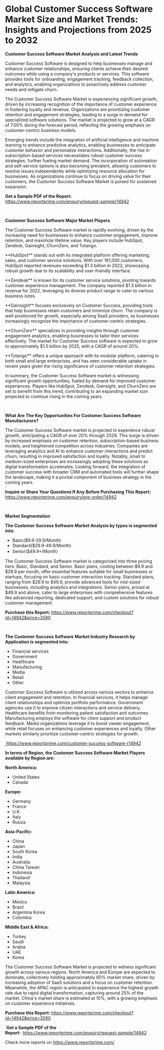 <p><h1>Global Customer Success Software Market Size and Market Trends: Insights and Projections from 2025 to 2032</h1></p><p><strong>Customer Success Software Market Analysis and Latest Trends</strong></p>
<p><p>Customer Success Software is designed to help businesses manage and enhance customer relationships, ensuring clients achieve their desired outcomes while using a company's products or services. This software provides tools for onboarding, engagement tracking, feedback collection, and analytics, enabling organizations to proactively address customer needs and mitigate churn.</p><p>The Customer Success Software Market is experiencing significant growth, driven by increasing recognition of the importance of customer experience in fostering loyalty and revenue. Organizations are prioritizing customer retention and engagement strategies, leading to a surge in demand for specialized software solutions. The market is projected to grow at a CAGR of 7.00% during the forecast period, reflecting the growing emphasis on customer-centric business models.</p><p>Emerging trends include the integration of artificial intelligence and machine learning to enhance predictive analytics, enabling businesses to anticipate customer behavior and personalize interactions. Additionally, the rise in subscription-based services necessitates robust customer success strategies, further fueling market demand. The incorporation of automation and self-service options is also becoming prevalent, allowing customers to resolve issues independently while optimizing resource allocation for businesses. As organizations continue to focus on driving value for their customers, the Customer Success Software Market is poised for sustained expansion.</p></p>
<p><strong>Get a Sample PDF of the Report:&nbsp;</strong> <a href="https://www.reportprime.com/enquiry/request-sample/14942?utm_campaign=3006&utm_medium=2&utm_source=Github&utm_content=ia&utm_term=20032025&utm_id=customer-success-software">https://www.reportprime.com/enquiry/request-sample/14942</a></p>
<p>&nbsp;</p>
<p><strong>Customer Success Software Major Market Players</strong></p>
<p><p>The Customer Success Software market is rapidly evolving, driven by the increasing need for businesses to enhance customer engagement, improve retention, and maximize lifetime value. Key players include HubSpot, Zendesk, Gainsight, ChurnZero, and Totango.</p><p>**HubSpot** stands out with its integrated platform offering marketing, sales, and customer service solutions. With over 161,000 customers, HubSpot reported revenues exceeding $1.3 billion in 2022, showcasing robust growth due to its scalability and user-friendly interface.</p><p>**Zendesk** is known for its customer service solutions, pivoting towards customer experience management. The company reported $1.3 billion in revenue for 2022, leveraging its diverse product range to cater to various business sizes.</p><p>**Gainsight** focuses exclusively on Customer Success, providing tools that help businesses retain customers and minimize churn. The company is well-positioned for growth, especially among SaaS providers, as businesses increasingly recognize the importance of customer-centric strategies.</p><p>**ChurnZero** specializes in providing insights through customer engagement analytics, enabling businesses to tailor their services effectively. The market for Customer Success software is expected to grow to approximately $1.5 billion by 2025, with a CAGR of around 20%.</p><p>**Totango** offers a unique approach with its modular platform, catering to both small and large enterprises, and has seen considerable uptake in recent years given the rising significance of customer retention strategies.</p><p>In summary, the Customer Success Software market is witnessing significant growth opportunities, fueled by demand for improved customer experiences. Players like HubSpot, Zendesk, Gainsight, and ChurnZero are set to benefit from this trend, contributing to an expanding market size projected to continue rising in the coming years.</p></p>
<p>&nbsp;</p>
<p><strong>What Are The Key Opportunities For Customer Success Software Manufacturers?</strong></p>
<p><p>The Customer Success Software market is projected to experience robust growth, anticipating a CAGR of over 20% through 2028. This surge is driven by increased emphasis on customer retention, subscription-based business models, and heightened competition across industries. Companies are leveraging analytics and AI to enhance customer interactions and predict churn, resulting in improved satisfaction and loyalty. Notably, small to medium-sized enterprises are increasingly adopting these solutions as digital transformation accelerates. Looking forward, the integration of customer success with broader CRM and automated tools will further shape the landscape, making it a pivotal component of business strategy in the coming years.</p></p>
<p><strong>Inquire or Share Your Questions If Any Before Purchasing This Report:</strong> <a href="https://www.reportprime.com/enquiry/pre-order/14942?utm_campaign=3006&utm_medium=2&utm_source=Github&utm_content=ia&utm_term=20032025&utm_id=customer-success-software">https://www.reportprime.com/enquiry/pre-order/14942</a></p>
<p>&nbsp;</p>
<p><strong>Market Segmentation</strong></p>
<p><strong>The Customer Success Software Market Analysis by types is segmented into:</strong></p>
<p><ul><li>Basic($9.9-29.9/Month)</li><li>Standard($29.9-49.9/Month)</li><li>Senior($49.9+/Month）</li></ul></p>
<p><p>The Customer Success Software market is categorized into three pricing tiers: Basic, Standard, and Senior. Basic plans, costing between $9.9 and $29.9 per month, offer essential features suitable for small businesses or startups, focusing on basic customer interaction tracking. Standard plans, ranging from $29.9 to $49.9, provide advanced tools for mid-sized businesses, including analytics and integrations. Senior plans, priced at $49.9 and above, cater to large enterprises with comprehensive features like advanced reporting, dedicated support, and custom solutions for robust customer management.</p></p>
<p><strong>Purchase this Report:&nbsp;</strong><a href="https://www.reportprime.com/checkout?id=14942&price=3590&utm_campaign=3006&utm_medium=2&utm_source=Github&utm_content=ia&utm_term=20032025&utm_id=customer-success-software">https://www.reportprime.com/checkout?id=14942&price=3590</a></p>
<p>&nbsp;</p>
<p><strong>The Customer Success Software Market Industry Research by Application is segmented into:</strong></p>
<p><ul><li>Financial services</li><li>Government</li><li>Healthcare</li><li>Manufacturing</li><li>Media</li><li>Retail</li><li>Other</li></ul></p>
<p><p>Customer Success Software is utilized across various sectors to enhance client engagement and retention. In financial services, it helps manage client relationships and optimize portfolio performance. Government agencies use it to improve citizen interactions and service delivery. Healthcare benefits from monitoring patient satisfaction and outcomes. Manufacturing employs the software for client support and product feedback. Media organizations leverage it to boost viewer engagement, while retail focuses on enhancing customer experiences and loyalty. Other markets similarly prioritize customer-centric strategies for growth.</p></p>
<p><a href="https://www.reportprime.com/customer-success-software-r14942?utm_campaign=3006&utm_medium=2&utm_source=Github&utm_content=ia&utm_term=20032025&utm_id=customer-success-software">&nbsp;https://www.reportprime.com/customer-success-software-r14942</a></p>
<p><strong>In terms of Region, the Customer Success Software Market Players available by Region are:</strong></p>
<p>
    <p> <strong> North America: </strong>
        <ul>
            <li>United States</li>
            <li>Canada</li>
        </ul>
        </p> 
    <p> <strong> Europe: </strong>
        <ul>
            <li>Germany</li>
            <li>France</li>
            <li>U.K.</li>
            <li>Italy</li>
            <li>Russia</li>
        </ul>
        </p> 
    <p> <strong> Asia-Pacific: </strong>
        <ul>
            <li>China</li>
            <li>Japan</li>
            <li>South Korea</li>
            <li>India</li>
            <li>Australia</li>
            <li>China Taiwan</li>
            <li>Indonesia</li>
            <li>Thailand</li>
            <li>Malaysia</li>
        </ul>
        </p> 
    <p> <strong> Latin America: </strong>
        <ul>
            <li>Mexico</li>
            <li>Brazil</li>
            <li>Argentina Korea</li>
            <li>Colombia</li>
        </ul>
        </p> 
    <p> <strong> Middle East & Africa: </strong>
        <ul>
            <li>Turkey</li>
            <li>Saudi</li>
            <li>Arabia</li>
            <li>UAE</li>
            <li>Korea</li>
        </ul>
    </p>
    </p>
<p><p>The Customer Success Software Market is projected to witness significant growth across various regions. North America and Europe are expected to dominate, collectively holding approximately 60% market share, driven by increasing adoption of SaaS solutions and a focus on customer retention. Meanwhile, the APAC region is anticipated to experience the highest growth rate due to rapid digital transformation, capturing around 25% of the market. China's market share is estimated at 10%, with a growing emphasis on customer experience initiatives.</p></p>
<p><strong>Purchase this Report: </strong><a href="https://www.reportprime.com/checkout?id=14942&price=3590&utm_campaign=3006&utm_medium=2&utm_source=Github&utm_content=ia&utm_term=20032025&utm_id=customer-success-software">https://www.reportprime.com/checkout?id=14942&price=3590</a></p>
<p>&nbsp;<strong>Get a Sample PDF of the Report:&nbsp;&nbsp;</strong><a href="https://www.reportprime.com/enquiry/request-sample/14942?utm_campaign=3006&utm_medium=2&utm_source=Github&utm_content=ia&utm_term=20032025&utm_id=customer-success-software">https://www.reportprime.com/enquiry/request-sample/14942</a></p>
<p><strong></strong></p>
<p>Check more reports on <a href="https://www.reportprime.com/?utm_campaign=3006&utm_medium=2&utm_source=Github&utm_content=ia&utm_term=20032025&utm_id=customer-success-software">https://www.reportprime.com/</a></p>